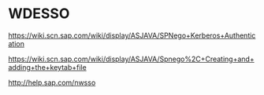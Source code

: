 # WDESSO


https://wiki.scn.sap.com/wiki/display/ASJAVA/SPNego+Kerberos+Authentication



https://wiki.scn.sap.com/wiki/display/ASJAVA/Spnego%2C+Creating+and+adding+the+keytab+file


http://help.sap.com/nwsso

